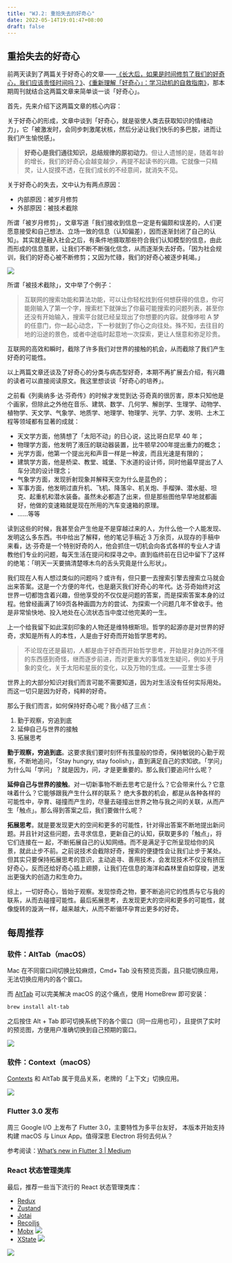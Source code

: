```yaml
---
title: "WJ.2: 重拾失去的好奇心"
date: 2022-05-14T19:01:47+08:00
draft: false
---
```


## 重拾失去的好奇心

前两天读到了两篇关于好奇心的文章——[《长大后，如果是时间修剪了我们的好奇心，我们应该责怪时间吗？》](https://sspai.com/post/72878)、[《重新理解「好奇心」：学习动机的自救指南》](https://sspai.com/post/72993)，那本期周刊就结合这两篇文章来简单谈一谈「好奇心」。

首先，先来介绍下这两篇文章的核心内容：

关于好奇心的形成，文章中谈到「好奇心，就是驱使人类去获取知识的情绪动力」，它「被激发时，会同步刺激尾状核，然后分泌让我们快乐的多巴胺，进而让我们产生愉悦感」。

> **好奇心是我们通往知识，总结规律的原初动力**。但让人遗憾的是，随着年龄的增长，我们的好奇心会越变越少，再提不起读书的兴趣。它就像一只精灵，让人捉摸不透，在我们成长的不经意间，就消失不见。

关于好奇心的失去，文中认为有两点原因：

- 内部原因：被岁月修剪
- 外部原因：被技术截除

所谓「被岁月修剪」，文章写道「我们接收到信息一定是有偏颇和误差的，人们更愿意接受和自己想法、立场一致的信息（认知偏差），因而逐渐封闭了自己的认知」。其实就是融入社会之后，有条件地摄取那些符合我们认知模型的信息，由此而形成的信息茧房，让我们不断不断强化信念，从而逐渐失去好奇。「因为社会规训，我们的好奇心被不断修剪；又因为忙碌，我们的好奇心被逐步耗竭。」

![](https://airing.ursb.me/image/blog/20220514120310.png)

所谓「被技术截除」，文中举了个例子：

> 互联网的搜索功能和算法功能，可以让你轻松找到任何想获得的信息，你可能刚输入了第一个字，搜索栏下就弹出了你最可能搜索的问题列表，甚至你还没有开始输入，搜索平台就已经呈现出了你想要的内容。就像哆啦 A 梦的任意门，你一起心动念，下一秒就到了你心之向往处。殊不知，去往目的地的沿途的景色，或者中途临时起意地一次探索，更让人惬意和弥足珍贵。

互联网的高效和瞬时，截除了许多我们对世界的接触的机会，从而截除了我们产生好奇的可能性。

以上两篇文章还谈及了好奇心的分类与病态型好奇，本期不再扩展去介绍，有兴趣的读者可以直接阅读原文。我这里想谈谈「好奇心的培养」。

之前看《列奥纳多·达·芬奇传》的时候才发觉到达·芬奇真的很厉害，原本只知他是个画家，但除此之外他在音乐、建筑、数学、几何学、解剖学、生理学、动物学、植物学、天文学、气象学、地质学、地理学、物理学、光学、力学、发明、土木工程等领域都有显著的成就：
- 天文学方面，他猜想了「太阳不动」的日心说，这比哥白尼早 40 年；
- 物理学方面，他发明了液压的联动器装置，比牛顿早200年提出重力的概念；
- 光学方面，他第一个提出光和声音一样是一种波，而且光速是有限的；
- 建筑学方面，他是桥梁、教堂、城堡、下水道的设计师，同时他最早提出了人车分流的设计理念；
- 气象学方面，发现折射现象并解释天空为什么是蓝色的；
- 军事方面，他发明过直升机、飞机、降落伞、机关炮、手榴弹、潜水艇、坦克、起重机和潜水装备。虽然未必都造了出来，但是那些图他早早地就都画好，他做的变速箱就是现在所用的汽车变速箱的原理。
- ……等等

读到这些的时候，我甚至会产生他是不是穿越过来的人，为什么他一个人能发现、发明这么多东西。书中给出了解释，他的笔记手稿近 3 万余页，从现存的手稿中来看，达·芬奇是一个特别好奇的人，他会抓住一切机会向各式各样的专业人才请教他们专业的问题，每天生活在提问和探寻之中。直到临终前在日记中留下了这样的绝笔：「明天一天要搞清楚啄木鸟的舌头究竟是什么形状」。

我们现在人有人想过类似的问题吗？或许有，但只要一去搜索引擎去搜索立马就会出来答案。这是一个方便的年代，也是磨灭我们好奇心的年代。达·芬奇始终对这世界一切都饱含着兴趣，但他享受的不仅仅是问题的答案，而是探索答案本身的过程。他曾经画满了169页各种画圆为方的尝试、为探索一个问题几年不曾收手。他是非常愉快地、投入地处在心流状态当中度过他完美的一生。

上一个给我留下如此深刻印象的人物还是维特根斯坦。哲学的起源亦是对世界的好奇，求知是所有人的本性，人是由于好奇而开始哲学思考的。

> 不论现在还是最初，人都是由于好奇而开始哲学思考，开始是对身边所不懂的东西感到奇怪，继而逐步前进，而对更重大的事情发生疑问，例如关于月象的变化，关于太阳和星辰的变化，以及万物的生成。——亚里士多德

世界上的大部分知识对我们而言可能不需要知道，因为对生活没有任何实际用处。而这一切只是因为好奇，纯粹的好奇。

那么于我们而言，如何保持好奇心呢？我小结了三点：

1. 勤于观察，穷追到底
2. 延伸自己与世界的接触
3. 拓展思考

**勤于观察，穷追到底**。这要求我们要时刻怀有孩童般的惊奇，保持敏锐的心勤于观察，不断地追问，「Stay hungry, stay foolish」，直到满足自己的求知欲。「学问」为什么叫「学问」？就是因为，问，才是更重要的。那么我们要追问什么呢？

**延伸自己与世界的接触**。对一切新事物不断去思考它是什么？它会带来什么？它意味着什么？它能够跟我产生什么样的联系？ 绝大多数的机会，都是从各种各样的可能性中，孕育、碰撞而产生的，尽量去碰撞出世界之物与我之间的关联，从而产生「触点」。那么得到答案之后，我们要做什么呢？

**拓展思考**。就是要发现更大的空间和更多的可能性，针对得出答案不断地提出新问题。并且针对这些问题，去寻求信息，更新自己的认知，获取更多的「触点」，将它们连接在一 起，不断拓展自己的认知网络。而不是满足于它所呈现给你的风景，就此止步不前。之前说技术会截除好奇，搜索的便捷性会让我们止步于某处。但其实只要保持拓展思考的意识，主动追寻、善用技术，会发现技术不仅没有挤压好奇心，反而还给好奇心插上翅膀，让我们在信息的海洋和森林里自如穿梭，迸发出更强大的创造力和生命力。

综上，一切好奇心，皆始于观察。发现惊奇之物，要不断追问它的性质与它与我的联系，从而去碰撞可能性。最后拓展思考，去发现更大的空间和更多的可能性，就像旋转的漩涡一样，越来越大，从而不断循环孕育出更多的好奇。


## 每周推荐

### 软件：AltTab（macOS）

Mac 在不同窗口间切换比较麻烦，Cmd+ Tab 没有预览页面，且只能切换应用，无法切换应用内的各个窗口。

而 [AltTab](https://alt-tab-macos.netlify.app) 可以完美解决 macOS 的这个痛点，使用 HomeBrew 即可安装： 

```sh
brew install alt-tab
```

之后按住 Alt + Tab 即可切换系统下的各个窗口（同一应用也可），且提供了实时的预览图，方便用户准确切换到自己预期的窗口。

![](https://airing.ursb.me/image/blog/20220511221000.png)

### 软件：Context（macOS）

[Contexts](https://contexts.co/) 和 AltTab 属于竞品关系，老牌的「上下文」切换应用。

![](https://airing.ursb.me/image/blog/20220514133901.png)

### Flutter 3.0 发布

周三 Google I/O 上发布了 Flutter 3.0，主要特性为多平台友好， 本版本开始支持构建 macOS 与 Linux App。值得深思 Electron 将何去何从？

参考阅读：[What’s new in Flutter 3 | Medium](https://medium.com/flutter/whats-new-in-flutter-3-8c74a5bc32d0)


### React 状态管理类库

最后，推荐一些当下流行的 React 状态管理类库：

- [Redux](https://redux.js.org/)
- [Zustand](https://github.com/pmndrs/zustand)
- [Jotai](https://github.com/pmndrs/jotai)
- [Recoiljs](https://recoiljs.org/)
- [Mobx](https://mobx.js.org/README.html)
	![](https://airing.ursb.me/image/blog/20220514133624.png)
- [XState](https://github.com/statelyai/xstate)
	![](https://airing.ursb.me/image/blog/20220514133641.png)

![](https://airing.ursb.me/image/blog/mp-airing.jpg)

<div id="cusdis_thread"
  data-host="https://weekly-cusdis-112rn6ur3-airingursb.vercel.app"
  data-app-id="0c69b8e2-fd45-4e60-b538-278d08523d0d"
  data-page-id="2"
  data-page-url="http://weekly.ursb.me/posts/weekly-2/"
  data-page-title="weekly-2"
></div>
